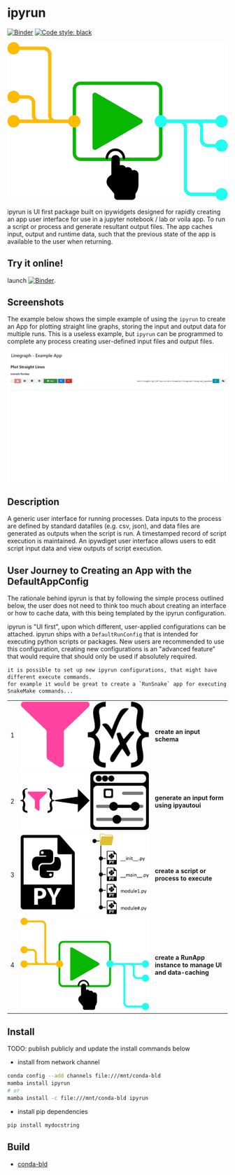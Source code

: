 # ipyrun

[![Binder](https://mybinder.org/badge_logo.svg)](https://mybinder.org/v2/gh/maxfordham/ipyrun/HEAD)
[![Code style: black](https://img.shields.io/badge/code%20style-black-000000.svg)](https://github.com/psf/black)

![ipyrun-logo](images/logo.png)

ipyrun is UI first package built on ipywidgets designed for rapidly creating an app user interface for use in a
jupyter notebook / lab or voila app. To run a script or process and generate resultant output files.
The app caches input, output and runtime data, such that the previous state of the app is available to the user when returning.

## Try it online!

launch [![Binder](https://mybinder.org/badge_logo.svg)](https://mybinder.org/v2/gh/maxfordham/ipyrun/HEAD).

## Screenshots

The example below shows the simple example of using the `ipyrun` to create an App for plotting straight line
graphs, storing the input and output data for multiple runs. This is a useless example, but `ipyrun` can be
programmed to complete any process creating user-defined input files and output files.

![simple-linegraph-app](images/simple-linegraph-app.gif)

## Description

A generic user interface for running processes.
Data inputs to the process are defined by standard datafiles (e.g. csv, json), and data files are generated as outputs when the script is run.
A timestamped record of script execution is maintained.
An ipywdiget user interface allows users to edit script input data and view outputs of script execution.

## User Journey to Creating an App with the DefaultAppConfig

The rationale behind ipyrun is that by following the simple process outlined below, the user does not need to think
too much about creating an interface or how to cache data, with this being templated by the ipyrun configuration.

ipyrun is "UI first",  upon which different, user-applied configurations can be attached. ipyrun ships with a
`DefaultRunConfig` that is intended for executing python scripts or packages. New users are recommended to use
this configuration, creating new configurations is an "advanced feature" that would require that should only be used if 
absolutely required.

```{note}
it is possible to set up new ipyrun configurations, that might have different execute commands. 
for example it would be great to create a `RunSnake` app for executing SnakeMake commands... 
```

|     |                                     |                                                            |
| --- | ----------------------------------- | ---------------------------------------------------------- |
| 1   | ![](images/pydantic-jsonschema.png) | __create an input schema__                                 |
| 2   | ![](images/logo-ipyautoui.png)      | __generate an input form using ipyautoui__                 |
| 3   | ![](images/script-or-package.png)   | __create a script or process to execute__                  |
| 4   | ![](images/logo.png)                | __create a RunApp instance to manage UI and data-caching__ |

## Install

TODO: publish publicly and update the install commands below

- install from network channel

```bash
conda config --add channels file:///mnt/conda-bld
mamba install ipyrun
# or 
mamba install -c file:///mnt/conda-bld ipyrun
```

- install pip dependencies

```bash
pip install mydocstring
```

## Build

- [conda-bld](docs/conda-bld.md)